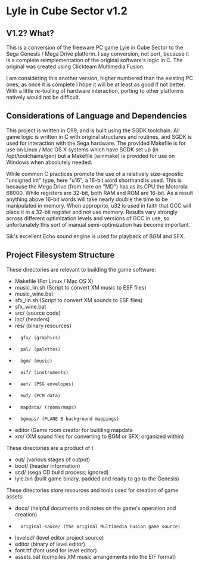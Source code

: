 Lyle in Cube Sector v1.2
========================

V1.2? What?
-----------
This is a conversion of the freeware PC game Lyle in Cube Sector to the Sega Genesis / Mega Drive platform. I say conversion, not port, because it is a complete reimplementation of the original software's logic in C. The original was created using Clickteam Multimedia Fusion. 

I am considering this another version, higher numbered than the existing PC ones, as once it is complete I hope it will be at least as good if not better. With a little re-tooling of hardware interaction, porting to other platforms natively would not be difficult.

Considerations of Language and Dependencies
------------------------------
This project is written in C99, and is built using the SGDK toolchain. All game logic is written in C with original structures and routines, and SGDK is used for interaction with the Sega hardware. The provided Makefile is for use on Linux / Mac OS X systems which have SGDK set up (in /opt/toolchains/gen) but a Makefile (winmake) is provided for use on Windows when absolutely needed.

While common C practices promote the use of a relatively size-agnostic "unsigned int" type, here "u16", a 16-bit word shorthand is used. This is because the Mega Drive (from here on "MD") has as its CPU the Motorola 68000. While registers are 32-bit, both RAM and ROM are 16-bit. As a result anything above 16-bit words will take nearly double the time to be manipulated in memory. When approprite, u32 is used in faith that GCC will place it in a 32-bit register and not use memory. Results vary strongly across different optimization levels and versions of GCC in use, so unfortunately this sort of manual semi-optimization has become important.

Sik's excellent Echo sound engine is used for playback of BGM and SFX.

Project Filesystem Structure
----------------------------
These directories are relevant to building the game software:
+	Makefile (For Linux / Mac OS X)
+	music_lin.sh (Script to convert XM music to ESF files)
+	music_wine.bat
+	sfx_lin.sh (Script to convert XM sounds to ESF files)
+	sfx_wine.bat
+	src/ (source code)
+	inc/ (headers)
+	res/ (binary resources)
+		gfx/ (graphics)
+		pal/ (palettes)
+		bgm/ (music)
+		eif/ (instruments)
+		eef/ (PSG envelopes)
+		ewf/ (PCM data)
+		mapdata/ (rooms/maps)
+		bgmaps/ (PLANE B background mappings)
+	editor (Game room creator for building mapdata
+	xm/ (XM sound files for converting to BGM or SFX; organized within)

These directories are a product of t
+	out/ (various stages of output)
+	boot/ (header information)
+	scd/ (sega CD build process; ignored)
+	lyle.bin (built game binary, padded and ready to go to the Genesis)

These directories store resources and tools used for creation of game assets:
+	docs/ (helpful documents and notes on the game's operation and creation)
+		original-sauce/ (the original Multimedia Fusion game source)
+	leveled/ (level editor project source)
+	editor (binary of level editor)
+	font.ttf (font used for level editor)
+	assets.bat (compiles XM music arrangements into the EIF format)


